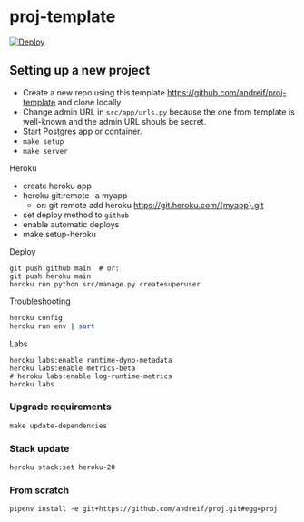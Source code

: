 # proj-template

[![Deploy](https://www.herokucdn.com/deploy/button.svg)](https://heroku.com/deploy?template=https://github.com/andreif/proj-template)

## Setting up a new project

- Create a new repo using this template https://github.com/andreif/proj-template and clone locally
- Change admin URL in `src/app/urls.py` because the one from template is well-known and the admin URL shouls be secret.
- Start Postgres app or container.
- `make setup`
- `make server`

Heroku

- create heroku app
- heroku git:remote -a myapp
   - or: git remote add heroku https://git.heroku.com/{myapp}.git
- set deploy method to `github`
- enable automatic deploys
- make setup-heroku

Deploy

```
git push github main  # or:
git push heroku main 
heroku run python src/manage.py createsuperuser
```

Troubleshooting

```sh
heroku config
heroku run env | sort
```

Labs

```
heroku labs:enable runtime-dyno-metadata
heroku labs:enable metrics-beta
# heroku labs:enable log-runtime-metrics
heroku labs
```

### Upgrade requirements

```
make update-dependencies
```

### Stack update

```
heroku stack:set heroku-20
```

### From scratch

```
pipenv install -e git+https://github.com/andreif/proj.git#egg=proj
```
